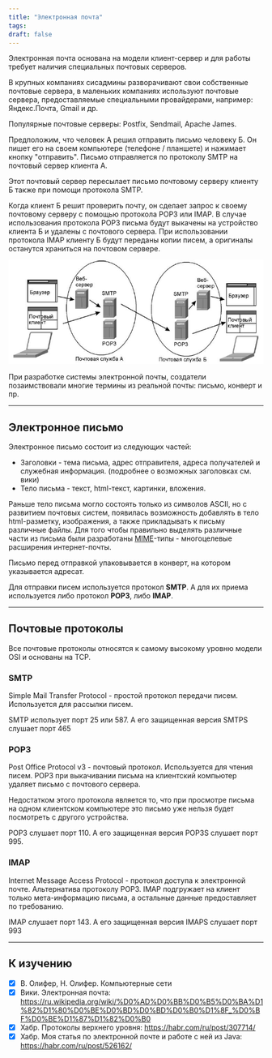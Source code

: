 ```yaml
---
title: "Электронная почта"
tags:
draft: false
---
```


Электронная почта основана на модели клиент-сервер и для работы требует наличия специальных почтовых серверов.

В крупных компаниях сисадмины разворачивают свои собственные почтовые сервера, в маленьких компаниях используют почтовые сервера, предоставляемые специальными провайдерами, например: Яндекс.Почта, Gmail и др.

Популярные почтовые серверы: Postfix, Sendmail, Apache James.

Предположим, что человек А решил отправить письмо человеку Б. Он пишет его на своем компьютере (телефоне / планшете) и нажимает кнопку "отправить". Письмо отправляется по протоколу SMTP на почтовый сервер клиента А.

Этот почтовый сервер пересылает письмо почтовому серверу клиенту Б также при помощи протокола SMTP.

Когда клиент Б решит проверить почту, он сделает запрос к своему почтовому серверу с помощью протокола POP3 или IMAP. В случае использования протокола POP3 письма будут выкачены на устройство клиента Б и удалены с почтового сервера. При использовании протокола IMAP клиенту Б будут переданы копии писем, а оригиналы останутся храниться на почтовом сервере.

![Принцип работы электронной почты](../../images/email_protocols.jpg)

При разработке системы электронной почты, создатели позаимствовали многие термины из реальной почты: письмо, конверт и пр.

---
## Электронное письмо

Электронное письмо состоит из следующих частей:

- Заголовки - тема письма, адрес отправителя, адреса получателей и служебная информация. (подробнее о возможных заголовках см. вики)
- Тело письма - текст, html-текст, картинки, вложения.

Раньше тело письма могло состоять только из символов ASCII, но с развитием почтовых систем, появилась возможность добавлять в тело html-разметку, изображения, а также прикладывать к письму различные файлы. Для того чтобы правильно выделять различные части из письма были разработаны [MIME](../web/mime.md)-типы - многоцелевые расширения интернет-почты.

Письмо перед отправкой упаковывается в конверт, на котором указывается адресат.

Для отправки писем используется протокол **SMTP**. А для их приема используется либо протокол **POP3**, либо **IMAP**.

---
## Почтовые протоколы

Все почтовые протоколы относятся к самому высокому уровню модели OSI и основаны на TCP.

### SMTP

Simple Mail Transfer Protocol - простой протокол передачи писем. Используется для рассылки писем.

SMTP использует порт 25 или 587. А его защищенная версия SMTPS слушает порт 465

### POP3

Post Office Protocol v3 - почтовый протокол. Используется для чтения писем. POP3 при выкачивании письма на клиентский компьютер удаляет письмо с почтового сервера.

Недостатком этого протокола является то, что при просмотре письма на одном клиентском компьютере это письмо уже нельзя будет посмотреть с другого устройства.

POP3 слушает порт 110. А его защищенная версия POP3S слушает порт 995.

### IMAP

Internet Message Access Protocol - протокол доступа к электронной почте. Альтернатива протоколу POP3. IMAP подгружает на клиент только мета-информацию письма, а остальные данные предоставляет по требованию.

IMAP слушает порт 143. А его защищенная версия IMAPS слушает порт 993

---
## К изучению

- [X] В. Олифер, Н. Олифер. Компьютерные сети
- [X] Вики. Электронная почта: https://ru.wikipedia.org/wiki/%D0%AD%D0%BB%D0%B5%D0%BA%D1%82%D1%80%D0%BE%D0%BD%D0%BD%D0%B0%D1%8F_%D0%BF%D0%BE%D1%87%D1%82%D0%B0
- [X] Хабр. Протоколы верхнего уровня: https://habr.com/ru/post/307714/
- [X] Хабр. Моя статья по электронной почте и работе с ней из Java: https://habr.com/ru/post/526162/